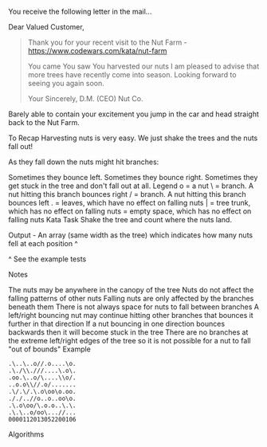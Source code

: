 You receive the following letter in the mail...

Dear Valued Customer,

>Thank you for your recent visit to the Nut Farm - https://www.codewars.com/kata/nut-farm
>
>You came
>You saw
>You harvested our nuts
>I am pleased to advise that more trees have recently come into season. Looking forward to seeing you again soon.
>
>Your Sincerely,
>D.M. (CEO) Nut Co. 

Barely able to contain your excitement you jump in the car and head straight back to the Nut Farm.

To Recap
Harvesting nuts is very easy. We just shake the trees and the nuts fall out!

As they fall down the nuts might hit branches:

Sometimes they bounce left.
Sometimes they bounce right.
Sometimes they get stuck in the tree and don't fall out at all.
Legend
o = a nut
\ = branch. A nut hitting this branch bounces right
/ = branch. A nut hitting this branch bounces left
. = leaves, which have no effect on falling nuts
| = tree trunk, which has no effect on falling nuts
  = empty space, which has no effect on falling nuts
Kata Task
Shake the tree and count where the nuts land.

Output - An array (same width as the tree) which indicates how many nuts fell at each position ^

^ See the example tests

Notes

The nuts may be anywhere in the canopy of the tree
Nuts do not affect the falling patterns of other nuts
Falling nuts are only affected by the branches beneath them
There is not always space for nuts to fall between branches
A left/right bouncing nut may continue hitting other branches that bounces it further in that direction
If a nut bouncing in one direction bounces backwards then it will become stuck in the tree
There are no branches at the extreme left/right edges of the tree so it is not possible for a nut to fall "out of bounds"
Example
```
.\..\..o//.o....\o.
.\./\\.///....\.o\.
.oo.\..o/\....\\o/.
..o.o\\//.o/.......
.\/.\/.\.o\oo\o.oo.
././..//o..o..oo\o.
.\.o\oo/\.o.o..\.\.
.\.\..o/oo\...//...
0000112013052200106
```
            
            
                

Algorithms